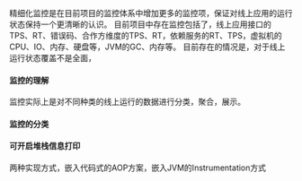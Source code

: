 精细化监控是在目前项目的监控体系中增加更多的监控项，保证对线上应用的运行状态保持一个更清晰的认识。
目前项目中存在监控包括了，线上应用接口的TPS、RT、错误码、合作方维度的TPS、RT，依赖服务的RT、TPS，虚拟机的CPU、IO、内存、硬盘等，JVM的GC、内存等。
目前存在的情况是，对于线上运行状态覆盖不是全面，
#### 监控的理解
监控实际上是对不同种类的线上运行的数据进行分类，聚合，展示。

#### 监控的分类


#### 可开启堆栈信息打印
两种实现方式，嵌入代码式的AOP方案，嵌入JVM的Instrumentation方式